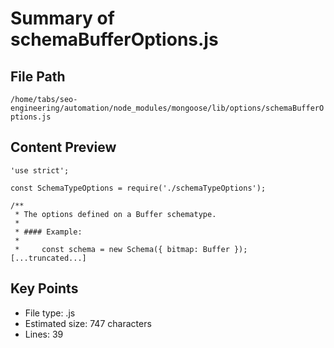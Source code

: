 # Summary of schemaBufferOptions.js
  
## File Path
`/home/tabs/seo-engineering/automation/node_modules/mongoose/lib/options/schemaBufferOptions.js`

## Content Preview
```
'use strict';

const SchemaTypeOptions = require('./schemaTypeOptions');

/**
 * The options defined on a Buffer schematype.
 *
 * #### Example:
 *
 *     const schema = new Schema({ bitmap: Buffer });
[...truncated...]
```

## Key Points
- File type: .js
- Estimated size: 747 characters
- Lines: 39
